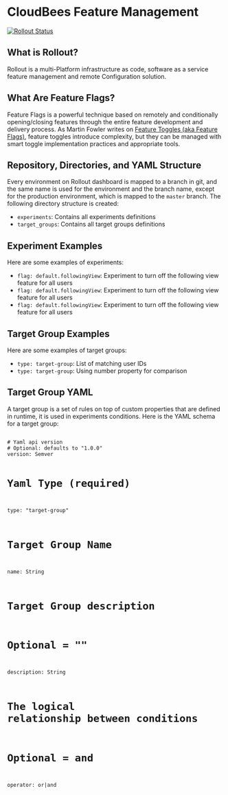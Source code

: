 

<h1>CloudBees Feature Management</h1>

<p>
<a href="https://app.rollout.io/badges/62ab387e67e477c66f32e381" target="_blank">
<img src="https://1ko9923xosh2dsbjsxpwqp45-wpengine.netdna-ssl.com/wp-content/themes/rollout/images/rollout_white_logo1.png" alt="Rollout Status">
</a>
</p>

<h2>What is Rollout?</h2>

<p>
Rollout is a multi-Platform infrastructure as code, software as a service feature management and remote Configuration solution.
</p>

<h2>What Are Feature Flags?</h2>

<p>
Feature Flags is a powerful technique based on remotely and conditionally opening/closing features through the entire feature development and delivery process. As Martin Fowler writes on <a href="https://martinfowler.com/articles/feature-toggles.html" target="_blank">Feature Toggles (aka Feature Flags)</a>, feature toggles introduce complexity, but they can be managed with smart toggle implementation practices and appropriate tools.
</p>

<h2>Repository, Directories, and YAML Structure</h2>

<p>
Every environment on Rollout dashboard is mapped to a branch in git, and the same name is used for the environment and the branch name, except for the production environment, which is mapped to the <code>master</code> branch. The following directory structure is created:
</p>

<ul>
<li><code>experiments</code>: Contains all experiments definitions</li>
<li><code>target_groups</code>: Contains all target groups definitions</li>
</ul>

<h2>Experiment Examples</h2>

<p>
Here are some examples of experiments:
</p>

<ul>
<li><code>flag: default.followingView</code>: Experiment to turn off the following view feature for all users</li>
<li><code>flag: default.followingView</code>: Experiment to turn off the following view feature for all users</li>
<li><code>flag: default.followingView</code>: Experiment to turn off the following view feature for all users</li>
</ul>

<h2>Target Group Examples</h2>

<p>
Here are some examples of target groups:
</p>

<ul>
<li><code>type: target-group</code>: List of matching user IDs</li>
<li><code>type: target-group</code>: Using number property for comparison</li>
</ul>

<h2>Target Group YAML</h2>

<p>
A target group is a set of rules on top of custom properties that are defined in runtime, it is used in experiments conditions. Here is the YAML schema for a target group:</p>

<code>
# Yaml api version
# Optional: defaults to "1.0.0"
version: Semver

# Yaml Type (required)
type: "target-group"

# Target Group Name
name: String

# Target Group description
# Optional = ""
description: String

# The logical relationship between conditions
# Optional = and
operator: or|and

